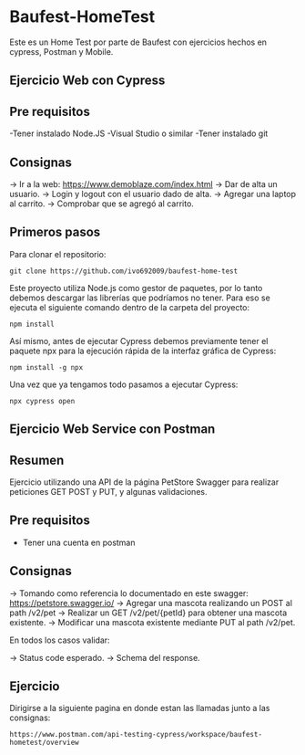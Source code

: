 # Baufest-HomeTest

Este es un Home Test por parte de Baufest con ejercicios hechos en cypress, Postman y Mobile.


## Ejercicio Web con Cypress


## Pre requisitos

-Tener instalado Node.JS
-Visual Studio o similar
-Tener instalado git

## Consignas

-> Ir a la web: https://www.demoblaze.com/index.html
-> Dar de alta un usuario.
-> Login y logout con el usuario dado de alta.
-> Agregar una laptop al carrito.
-> Comprobar que se agregó al carrito.

## Primeros pasos

Para clonar el repositorio:

`git clone https://github.com/ivo692009/baufest-home-test`

Este proyecto utiliza Node.js como gestor de paquetes, por lo tanto debemos descargar las librerías que podríamos no tener.
Para eso se ejecuta el siguiente comando dentro de la carpeta del proyecto:

`npm install`

Así mismo, antes de ejecutar Cypress debemos previamente tener el paquete npx para la ejecución rápida de la interfaz gráfica de Cypress:

`npm install -g npx`

Una vez que ya tengamos todo pasamos a ejecutar Cypress:

`npx cypress open`


## Ejercicio Web Service con Postman

## Resumen

Ejercicio utilizando una API de la página PetStore Swagger para realizar peticiones GET POST y PUT, y algunas validaciones.

## Pre requisitos

- Tener una cuenta en postman

## Consignas

-> Tomando como referencia lo documentado en este swagger: https://petstore.swagger.io/
-> Agregar una mascota realizando un POST al path /v2/pet
-> Realizar un GET /v2/pet/{petId} para obtener una mascota existente.
-> Modificar una mascota existente mediante PUT al path /v2/pet.

En todos los casos validar:

-> Status code esperado.
-> Schema del response.

## Ejercicio

Dirigirse a la siguiente pagina en donde estan las llamadas junto a las consignas:

`https://www.postman.com/api-testing-cypress/workspace/baufest-hometest/overview`
